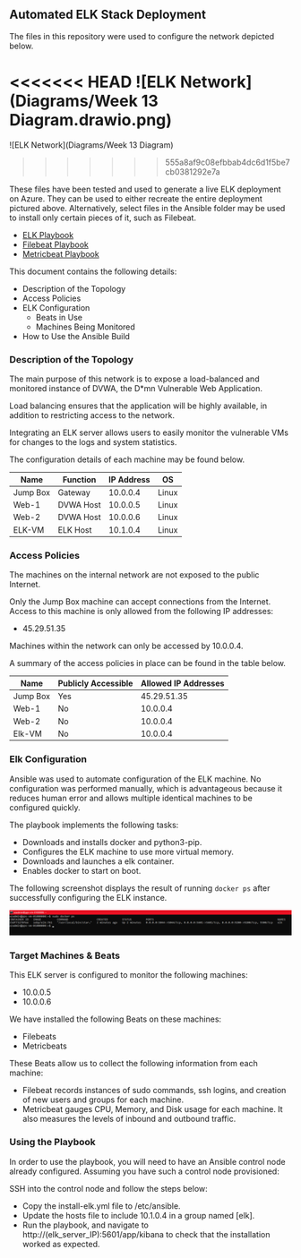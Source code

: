 ## Automated ELK Stack Deployment

The files in this repository were used to configure the network depicted below.

<<<<<<< HEAD
![ELK Network](Diagrams/Week 13 Diagram.drawio.png)
=======
![ELK Network](Diagrams/Week 13 Diagram)
>>>>>>> 555a8af9c08efbbab4dc6d1f5be7cb0381292e7a

These files have been tested and used to generate a live ELK deployment on Azure. They can be used to either recreate the entire deployment pictured above. Alternatively, select files in the Ansible folder may be used to install only certain pieces of it, such as Filebeat.

  - [ELK Playbook](Ansible/install-elk.yml)
  - [Filebeat Playbook](Ansible/filebeat-playbook.yml)
  - [Metricbeat Playbook](Ansible/metricbeat-playbook.yml)

This document contains the following details:
- Description of the Topology
- Access Policies
- ELK Configuration
  - Beats in Use
  - Machines Being Monitored
- How to Use the Ansible Build


### Description of the Topology

The main purpose of this network is to expose a load-balanced and monitored instance of DVWA, the D*mn Vulnerable Web Application.

Load balancing ensures that the application will be highly available, in addition to restricting access to the network.

Integrating an ELK server allows users to easily monitor the vulnerable VMs for changes to the logs and system statistics.

The configuration details of each machine may be found below.

| Name     | Function   | IP Address | OS    |
|----------|------------|------------|-------|
| Jump Box | Gateway    | 10.0.0.4   | Linux |
| Web-1    | DVWA Host  | 10.0.0.5   | Linux |
| Web-2    | DVWA Host  | 10.0.0.6   | Linux |
| ELK-VM   | ELK Host   | 10.1.0.4   | Linux |

### Access Policies

The machines on the internal network are not exposed to the public Internet.

Only the Jump Box machine can accept connections from the Internet. Access to this machine is only allowed from the following IP addresses:
- 45.29.51.35

Machines within the network can only be accessed by 10.0.0.4.

A summary of the access policies in place can be found in the table below.

| Name     | Publicly Accessible | Allowed IP Addresses |
|----------|---------------------|----------------------|
| Jump Box |         Yes         | 45.29.51.35          |
| Web-1    |          No         | 10.0.0.4             |
| Web-2    |          No         | 10.0.0.4             |
| Elk-VM   |          No         | 10.0.0.4             |

### Elk Configuration

Ansible was used to automate configuration of the ELK machine. No configuration was performed manually, which is advantageous because it reduces human error and allows multiple identical machines to be configured quickly.

The playbook implements the following tasks:
- Downloads and installs docker and python3-pip.
- Configures the ELK machine to use more virtual memory.
- Downloads and launches a elk container.
- Enables docker to start on boot.

The following screenshot displays the result of running `docker ps` after successfully configuring the ELK instance.

![ELK](Images/elk_container.png)

### Target Machines & Beats
This ELK server is configured to monitor the following machines:
- 10.0.0.5
- 10.0.0.6

We have installed the following Beats on these machines:
- Filebeats
- Metricbeats

These Beats allow us to collect the following information from each machine:
- Filebeat records instances of sudo commands, ssh logins, and creation of new users and groups for each machine.
- Metricbeat gauges CPU, Memory, and Disk usage for each machine. It also measures the levels of inbound and outbound traffic.

### Using the Playbook
In order to use the playbook, you will need to have an Ansible control node already configured. Assuming you have such a control node provisioned:

SSH into the control node and follow the steps below:
- Copy the install-elk.yml file to /etc/ansible.
- Update the hosts file to include 10.1.0.4 in a group named [elk].
- Run the playbook, and navigate to http://(elk_server_IP):5601/app/kibana to check that the installation worked as expected.
